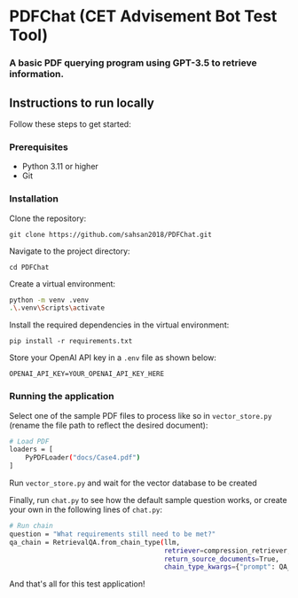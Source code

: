 # PDFChat (CET Advisement Bot Test Tool)

### A basic PDF querying program using GPT-3.5 to retrieve information.

## Instructions to run locally
Follow these steps to get started:

### Prerequisites
- Python 3.11 or higher
- Git

### Installation
Clone the repository:

`git clone https://github.com/sahsan2018/PDFChat.git`


Navigate to the project directory:

`cd PDFChat`


Create a virtual environment:
```bash
python -m venv .venv
.\.venv\Scripts\activate
```

Install the required dependencies in the virtual environment:

`pip install -r requirements.txt`

Store your OpenAI API key in a `.env` file as shown below:

`OPENAI_API_KEY=YOUR_OPENAI_API_KEY_HERE`

### Running the application
Select one of the sample PDF files to process like so in `vector_store.py` (rename the file path to reflect the desired document):

```bash
# Load PDF
loaders = [
    PyPDFLoader("docs/Case4.pdf")
]
```

Run `vector_store.py` and wait for the vector database to be created

Finally, run `chat.py` to see how the default sample question works, or create your own in the following lines of `chat.py`:

```bash
# Run chain
question = "What requirements still need to be met?"
qa_chain = RetrievalQA.from_chain_type(llm,
                                       retriever=compression_retriever,
                                       return_source_documents=True,
                                       chain_type_kwargs={"prompt": QA_CHAIN_PROMPT})
```

And that's all for this test application!